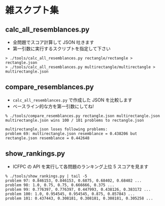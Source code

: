 # 雑スクプト集

## calc_all_resemblances.py

- 全問題でスコア計算して JSON 吐きます
- 第一引数に実行するスクリプトを指定して下さい

```
> ./tools/calc_all_resemblances.py rectangle/rectangle > rectangle.json
> ./tools/calc_all_resemblances.py multirectangle/multirectangle > multirectangle.json
```

## compare_resemblances.py

- `calc_all_resemblances.py` で作成した JSON を比較します
- ベースライン的な方を第一引数にしてね!

```
% ./tools/compare_resemblances.py rectangle.json multirectangle.json
multirectangle.json wins 100 / 101 problems to rectangle.json

multirectangle.json loses following problems:
problem 69: multirectangle.json resemblance = 0.438206 but rectangle.json resemblance = 0.442648
```

## show_rankings.py

- ICFPC の API を実行して各問題のランキング上位 5 スコアを見ます

```
% ./tools/show_rankings.py | tail -5
problem 97: 0.846153, 0.846153, 0.6875, 0.68402, 0.68402 ...
problem 98: 1.0, 0.75, 0.75, 0.666666, 0.375 ...
problem 99: 0.776397, 0.776397, 0.447993, 0.438126, 0.383172 ...
problem 100: 1.0, 0.954545, 0.954545, 0.875, 0.857843 ...
problem 101: 0.437443, 0.308181, 0.308181, 0.308181, 0.305258 ...
```
